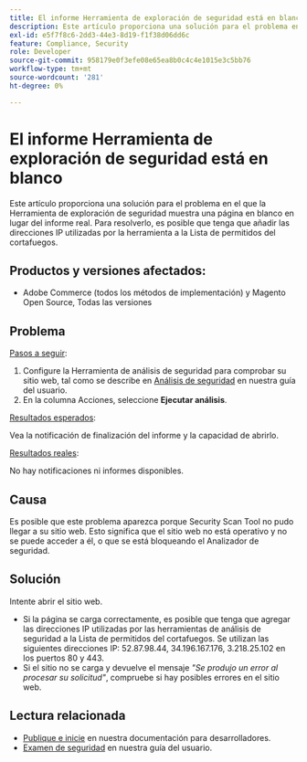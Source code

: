 ```yaml
---
title: El informe Herramienta de exploración de seguridad está en blanco
description: Este artículo proporciona una solución para el problema en el que la Herramienta de exploración de seguridad muestra una página en blanco en lugar del informe real. Para resolverlo, es posible que tenga que añadir las direcciones IP utilizadas por la herramienta a la Lista de permitidos del cortafuegos.
exl-id: e5f7f8c6-2dd3-44e3-8d19-f1f38d06dd6c
feature: Compliance, Security
role: Developer
source-git-commit: 958179e0f3efe08e65ea8b0c4c4e1015e3c5bb76
workflow-type: tm+mt
source-wordcount: '281'
ht-degree: 0%

---
```


# El informe Herramienta de exploración de seguridad está en blanco

Este artículo proporciona una solución para el problema en el que la Herramienta de exploración de seguridad muestra una página en blanco en lugar del informe real. Para resolverlo, es posible que tenga que añadir las direcciones IP utilizadas por la herramienta a la Lista de permitidos del cortafuegos.

## Productos y versiones afectados:

* Adobe Commerce (todos los métodos de implementación) y Magento Open Source, Todas las versiones

## Problema

<u>Pasos a seguir</u>:

1. Configure la Herramienta de análisis de seguridad para comprobar su sitio web, tal como se describe en [Análisis de seguridad](https://docs.magento.com/m2/ee/user_guide/magento/security-scan.html) en nuestra guía del usuario.
1. En la columna Acciones, seleccione **Ejecutar análisis**.

<u>Resultados esperados</u>:

Vea la notificación de finalización del informe y la capacidad de abrirlo.

<u>Resultados reales</u>:

No hay notificaciones ni informes disponibles.

## Causa

Es posible que este problema aparezca porque Security Scan Tool no pudo llegar a su sitio web. Esto significa que el sitio web no está operativo y no se puede acceder a él, o que se está bloqueando el Analizador de seguridad.

## Solución

Intente abrir el sitio web.

* Si la página se carga correctamente, es posible que tenga que agregar las direcciones IP utilizadas por las herramientas de análisis de seguridad a la Lista de permitidos del cortafuegos. Se utilizan las siguientes direcciones IP: 52.87.98.44, 34.196.167.176, 3.218.25.102 en los puertos 80 y 443.
* Si el sitio no se carga y devuelve el mensaje *&quot;Se produjo un error al procesar su solicitud&quot;*, compruebe si hay posibles errores en el sitio web.

## Lectura relacionada

* [Publique e inicie](https://devdocs.magento.com/guides/v2.3/cloud/live/live.html?_ga=2.73579601.273749082.1559572284-888339099.1547722854#security-scan) en nuestra documentación para desarrolladores.
* [Examen de seguridad](https://docs.magento.com/m2/ee/user_guide/magento/security-scan.html) en nuestra guía del usuario.
